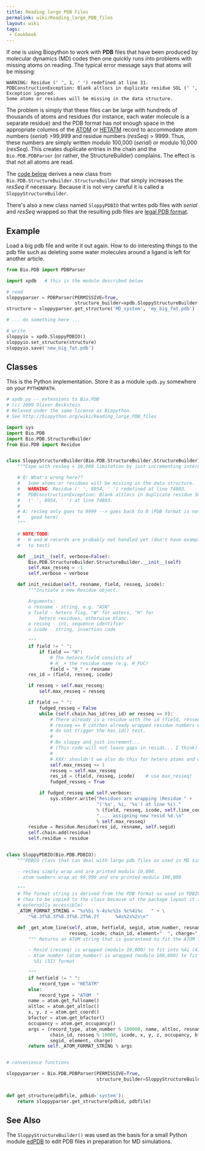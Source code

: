 ```yaml
---
title: Reading large PDB Files
permalink: wiki/Reading_large_PDB_files
layout: wiki
tags:
 - Cookbook
---
```


If one is using Biopython to work with **PDB** files that have been
produced by molecular dynamics (MD) codes then one quickly runs into
problems with missing atoms on reading. The typical error message says
that atoms will be missing:

```
WARNING: Residue (' ', 1, ' ') redefined at line 31.
PDBConstructionException: Blank altlocs in duplicate residue SOL (' ', 1, ' ') at line 31.
Exception ignored.
Some atoms or residues will be missing in the data structure.
```

The problem is simply that these files can be large with hundreds of
thousands of atoms and residues (for instance, each water molecule is a
separate residue) and the PDB format has not enough space in the
appropriate columns of the
[ATOM](http://www.wwpdb.org/documentation/file-format-content/format33/sect9.html#ATOM) or
[HETATM](http://www.wwpdb.org/documentation/file-format-content/format33/sect9.html#HETATM)
record to accommodate atom numbers (*serial*) &gt;99,999 and residue
numbers (*resSeq*) &gt; 9999. Thus, these numbers are simply written
modulo 100,000 (*serial*) or modulo 10,000 (*resSeq*). This creates
duplicate entries in the chain and the `Bio.PDB.PDBParser` (or rather, the
StructureBuilder) complains. The effect is that not all atoms are read.

The [code below](#classes "wikilink") derives a new class from
`Bio.PDB.StructureBuilder.StructureBuilder` that simply increases the
*resSeq* if necessary. Because it is not very careful it is called a
`SloppyStructureBuilder`.

There's also a new class named `SloppyPDBIO` that writes pdb files with
*serial* and *resSeq* wrapped so that the resulting pdb files are [legal
PDB format](http://www.wwpdb.org/documentation/file-format-content/format33/v3.3.html).

Example
-------

Load a big pdb file and write it out again. How to do interesting things
to the pdb file such as deleting some water molecules around a ligand is
left for another article.

``` python
from Bio.PDB import PDBParser

import xpdb   # this is the module described below

# read
sloppyparser = PDBParser(PERMISSIVE=True,
                         structure_builder=xpdb.SloppyStructureBuilder())
structure = sloppyparser.get_structure('MD_system', 'my_big_fat.pdb')

# ... do something here ...

# write
sloppyio = xpdb.SloppyPDBIO()
sloppyio.set_structure(structure)
sloppyio.save('new_big_fat.pdb')
```

Classes
-------

This is the Python implementation. Store it as a module `xpdb.py`
somewhere on your `PYTHONPATH`.

``` python
# xpdb.py -- extensions to Bio.PDB
# (c) 2009 Oliver Beckstein
# Relased under the same license as Biopython.
# See http://biopython.org/wiki/Reading_large_PDB_files

import sys
import Bio.PDB
import Bio.PDB.StructureBuilder
from Bio.PDB import Residue


class SloppyStructureBuilder(Bio.PDB.StructureBuilder.StructureBuilder):
    """Cope with resSeq < 10,000 limitation by just incrementing internally.

    # Q: What's wrong here??
    #   Some atoms or residues will be missing in the data structure.
    #   WARNING: Residue (' ', 8954, ' ') redefined at line 74803.
    #   PDBConstructionException: Blank altlocs in duplicate residue SOL
    #   (' ', 8954, ' ') at line 74803.
    #
    # A: resSeq only goes to 9999 --> goes back to 0 (PDB format is not really
    #    good here)
    """

    # NOTE/TODO:
    # - H and W records are probably not handled yet (don't have examples
    #   to test)

    def __init__(self, verbose=False):
        Bio.PDB.StructureBuilder.StructureBuilder.__init__(self)
        self.max_resseq = -1
        self.verbose = verbose

    def init_residue(self, resname, field, resseq, icode):
        """Initiate a new Residue object.

        Arguments:
        o resname - string, e.g. "ASN"
        o field - hetero flag, "W" for waters, "H" for
            hetero residues, otherwise blanc.
        o resseq - int, sequence identifier
        o icode - string, insertion code

        """
        if field != " ":
            if field == "H":
                # The hetero field consists of
                # H_ + the residue name (e.g. H_FUC)
                field = "H_" + resname
        res_id = (field, resseq, icode)

        if resseq > self.max_resseq:
            self.max_resseq = resseq

        if field == " ":
            fudged_resseq = False
            while (self.chain.has_id(res_id) or resseq == 0):
                # There already is a residue with the id (field, resseq, icode)
                # resseq == 0 catches already wrapped residue numbers which
                # do not trigger the has_id() test.
                #
                # Be sloppy and just increment...
                # (This code will not leave gaps in resids... I think)
                #
                # XXX: shouldn't we also do this for hetero atoms and water??
                self.max_resseq += 1
                resseq = self.max_resseq
                res_id = (field, resseq, icode)    # use max_resseq!
                fudged_resseq = True

            if fudged_resseq and self.verbose:
                sys.stderr.write("Residues are wrapping (Residue " +
                                 "('%s', %i, '%s') at line %i)."
                                 % (field, resseq, icode, self.line_counter) +
                                 ".... assigning new resid %d.\n"
                                 % self.max_resseq)
        residue = Residue.Residue(res_id, resname, self.segid)
        self.chain.add(residue)
        self.residue = residue


class SloppyPDBIO(Bio.PDB.PDBIO):
    """PDBIO class that can deal with large pdb files as used in MD simulations

    - resSeq simply wrap and are printed modulo 10,000.
    - atom numbers wrap at 99,999 and are printed modulo 100,000

    """
    # The format string is derived from the PDB format as used in PDBIO.py
    # (has to be copied to the class because of the package layout it is not
    # externally accessible)
    _ATOM_FORMAT_STRING = "%s%5i %-4s%c%3s %c%4i%c   " + \
        "%8.3f%8.3f%8.3f%6.2f%6.2f      %4s%2s%2s\n"

    def _get_atom_line(self, atom, hetfield, segid, atom_number, resname,
                       resseq, icode, chain_id, element="  ", charge="  "):
        """ Returns an ATOM string that is guaranteed to fit the ATOM format.

        - Resid (resseq) is wrapped (modulo 10,000) to fit into %4i (4I) format
        - Atom number (atom_number) is wrapped (modulo 100,000) to fit into
          %5i (5I) format

        """
        if hetfield != " ":
            record_type = "HETATM"
        else:
            record_type = "ATOM  "
        name = atom.get_fullname()
        altloc = atom.get_altloc()
        x, y, z = atom.get_coord()
        bfactor = atom.get_bfactor()
        occupancy = atom.get_occupancy()
        args = (record_type, atom_number % 100000, name, altloc, resname,
                chain_id, resseq % 10000, icode, x, y, z, occupancy, bfactor,
                segid, element, charge)
        return self._ATOM_FORMAT_STRING % args


# convenience functions

sloppyparser = Bio.PDB.PDBParser(PERMISSIVE=True,
                                 structure_builder=SloppyStructureBuilder())


def get_structure(pdbfile, pdbid='system'):
    return sloppyparser.get_structure(pdbid, pdbfile)
```

See Also
--------

The `SloppyStructureBuilder()` was used as the basis for a small Python
module
[edPDB](http://sbcb.bioch.ox.ac.uk/users/oliver/software/GromacsWrapper/epydoc/edPDB-pysrc.html)
to edit PDB files in preparation for MD simulations.
